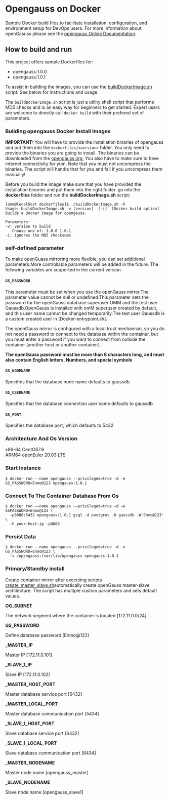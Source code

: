 # Opengauss on Docker
Sample Docker build files to facilitate installation, configuration, and environment setup for DevOps users. For more information about openGasuss please see the [opengauss Online Documentation](https://opengauss.org/zh/docs/1.0.0/docs/Quickstart/Quickstart.html).

## How to build and run
This project offers sample Dockerfiles for:

 * opengauss:1.0.0
 * opengauss:1.0.1

To assist in building the images, you can use the [buildDockerImage.sh](dockerfiles/buildDockerImage.sh) script. See below for instructions and usage.

The `buildDockerImage.sh` script is just a utility shell script that performs MD5 checks and is an easy way for beginners to get started. Expert users are welcome to directly call `docker build` with their prefered set of parameters.

### Building opengauss Docker Install Images
**IMPORTANT:** You will have to provide the installation binaries of opengauss and put them into the `dockerfiles/<version>` folder. You only need to provide the binaries you are going to install. The binaries can be downloaded from the [opengauss.org](https://opengauss.org/en/download.html),  You also have to make sure to have internet connectivity for yum. Note that you must not uncompress the binaries. The script will handle that for you and fail if you uncompress them manually!

Before you build the image make sure that you have provided the installation binaries and put them into the right folder. go into the **dockerfiles** folder and run the **buildDockerImage.sh** script:

    [omm@localhost dockerfiles]$ ./buildDockerImage.sh -h
    Usage: buildDockerImage.sh -v [version]  [-i]  [Docker build option]
    Builds a Docker Image for opengauss.
  
    Parameters:
    -v: version to build
       Choose one of: 1.0.0 1.0.1
    -i: ignores the MD5 checksums

### self-defined parameter
To make openGuass mirroring more flexible, you can set additional parameters.More controllable parameters will be added in the future. The following variables are supported in the current version.

#### `GS_PASSWORD`
This parameter must be set when you use the openGauss mirror.The parameter value cannot be null or undefined.This parameter sets the password for the openGauss database superuser OMM and the test user Gaussdb.OpenGauss is installed with omM superuser created by default, and this user name cannot be changed temporarily.The test user Gaussdb is a custom created user in [Docker-entrypoint.sh].

The openGauss mirror is configured with a local trust mechanism, so you do not need a password to connect to the database within the container, but you must enter a password if you want to connect from outside the container (another host or another container).

**The openGauss password must be more than 8 characters long, and must also contain English letters, Numbers, and special symbols**

#### `GS_NODENAME`

Specifies that the database node name defaults to gaussdb

#### `GS_USERNAME`

Specifies that the database connection user name defaults to gaussdb

#### `GS_PORT`
Specifies the database port, which defaults to 5432


### Architecture And Os Version

x86-64 CentOS7.6  
ARM64 openEuler 20.03 LTS


### Start Instance

```console
$ docker run --name opengauss --privileged=true -d -e GS_PASSWORD=Enmo@123 opengauss:1.0.1
```

### Connect To The Container Database From Os

```console
$ docker run −−name opengauss −−privileged=true −d −e GSPASSWORD=Enmo@123 \
  −p8888:5432 opengauss:1.0.1 gsql -d postgres -U gaussdb -W'Enmo@123' \
  -h your-host-ip -p8888
```

### Persist Data

```console
$ docker run --name opengauss --privileged=true -d -e GS_PASSWORD=Enmo@123 \
  -v /opengauss:/var/lib/opengauss opengauss:1.0.1
```

### Primary/Standby install

Create container mirror after executing scripts [create_master_slave.sh](https://gitee.com/opengauss/openGauss-server/blob/master/docker/dockerfiles/create_master_slave.sh)automatically create openGauss master-slave architecture.
The script has multiple custom parameters and sets default values.

**OG\_SUBNET**

The network segment where the container is located [172.11.0.0/24]

**GS\_PASSWORD**

Define database password [Enmo@123]

**\_MASTER_IP**

Master IP [172.11.0.101]

**\_SLAVE_1_IP**

Slave IP [172.11.0.102]

**\_MASTER_HOST_PORT**

Master database service port [5432]

**\_MASTER_LOCAL_PORT**

Master database communication port [5434]

**\_SLAVE_1_HOST_PORT**

Slave database service port [6432]

**\_SLAVE_1_LOCAL_PORT**

Slave database communication port [6434]

**\_MASTER_NODENAME**

Master node name [opengauss_master]

**\_SLAVE_NODENAME**

Slave node name [opengauss_slave1]
